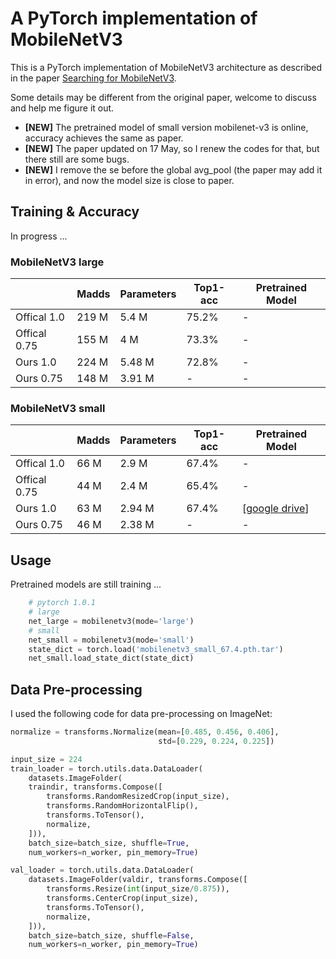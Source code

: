 # A PyTorch implementation of MobileNetV3

This is a PyTorch implementation of MobileNetV3 architecture as described in the paper [Searching for MobileNetV3](https://arxiv.org/pdf/1905.02244.pdf).

Some details may be different from the original paper, welcome to discuss and help me figure it out.

- **[NEW]** The pretrained model of small version mobilenet-v3 is online, accuracy achieves the same as paper. 
- **[NEW]** The paper updated on 17 May, so I renew the codes for that, but there still are some bugs.
- **[NEW]** I remove the se before the global avg_pool (the paper may add it in error), and now the model size is close to paper.

## Training & Accuracy
In progress ...

### MobileNetV3 large
|              | Madds     | Parameters | Top1-acc  | Pretrained Model                                             |
| -----------  | --------- | ---------- | --------- | ------------------------------------------------------------ |
| Offical 1.0  | 219 M     | 5.4  M     | 75.2%     | -                                                            |
| Offical 0.75 | 155 M     | 4    M     | 73.3%     | -                                                            |
| Ours    1.0  | 224 M     | 5.48 M     | 72.8%     | - |
| Ours    0.75 | 148 M     | 3.91 M     |  -        | - |

### MobileNetV3 small
|              | Madds     | Parameters | Top1-acc  | Pretrained Model                                             |
| -----------  | --------- | ---------- | --------- | ------------------------------------------------------------ |
| Offical 1.0  | 66  M     | 2.9  M     | 67.4%     | -                                                            |
| Offical 0.75 | 44  M     | 2.4  M     | 65.4%     | -                                                            |
| Ours    1.0  | 63  M     | 2.94 M     | 67.4%     |  [[google drive](https://drive.google.com/open?id=1lCsN3kWXAu8C30bQrD2JTZ7S2v4yt23C)] |
| Ours    0.75 | 46  M     | 2.38 M     | -         | - |

## Usage
Pretrained models are still training ...
```python
    # pytorch 1.0.1
    # large
    net_large = mobilenetv3(mode='large')
    # small
    net_small = mobilenetv3(mode='small')
    state_dict = torch.load('mobilenetv3_small_67.4.pth.tar')
    net_small.load_state_dict(state_dict)
```

## Data Pre-processing

I used the following code for data pre-processing on ImageNet:

```python
normalize = transforms.Normalize(mean=[0.485, 0.456, 0.406],
                                 std=[0.229, 0.224, 0.225])

input_size = 224
train_loader = torch.utils.data.DataLoader(
    datasets.ImageFolder(
    traindir, transforms.Compose([
        transforms.RandomResizedCrop(input_size),
        transforms.RandomHorizontalFlip(),
        transforms.ToTensor(),
        normalize,
    ])),
    batch_size=batch_size, shuffle=True,
    num_workers=n_worker, pin_memory=True)

val_loader = torch.utils.data.DataLoader(
    datasets.ImageFolder(valdir, transforms.Compose([
        transforms.Resize(int(input_size/0.875)),
        transforms.CenterCrop(input_size),
        transforms.ToTensor(),
        normalize,
    ])),
    batch_size=batch_size, shuffle=False,
    num_workers=n_worker, pin_memory=True)
```


